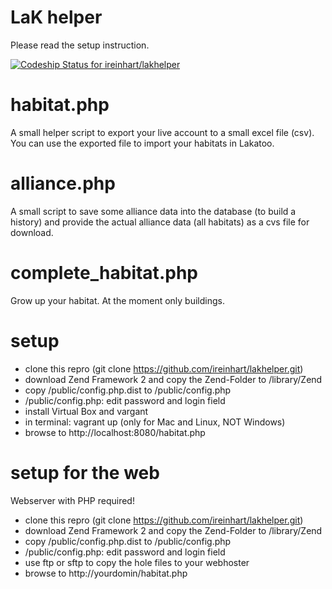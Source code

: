 LaK helper
==========

Please read the setup instruction.

[ ![Codeship Status for ireinhart/lakhelper](https://codeship.com/projects/9052c2e0-7c70-0132-521c-0e6828aecb88/status?branch=master)](https://codeship.com/projects/56390)


habitat.php
===========
A small helper script to export your live account to a small excel file (csv).
You can use the exported file to import your habitats in Lakatoo.


alliance.php
============
A small script to save some alliance data into the database (to build a history)
and provide the actual alliance data (all habitats) as a cvs file for download.


complete_habitat.php
====================
Grow up your habitat. At the moment only buildings.


setup
=====

* clone this repro (git clone https://github.com/ireinhart/lakhelper.git)
* download Zend Framework 2 and copy the Zend-Folder to /library/Zend
* copy /public/config.php.dist to /public/config.php
* /public/config.php: edit password and login field
* install Virtual Box and vargant
* in terminal: vagrant up (only for Mac and Linux, NOT Windows)
* browse to http://localhost:8080/habitat.php


setup for the web
=================

Webserver with PHP required!

* clone this repro (git clone https://github.com/ireinhart/lakhelper.git)
* download Zend Framework 2 and copy the Zend-Folder to /library/Zend
* copy /public/config.php.dist to /public/config.php 
* /public/config.php: edit password and login field
* use ftp or sftp to copy the hole files to your webhoster
* browse to http://yourdomin/habitat.php




